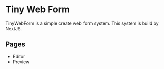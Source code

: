 # Tiny Web Form

TinyWebForm is a simple create web form system.
This system is build by NextJS.

## Pages
- Editor
- Preview


